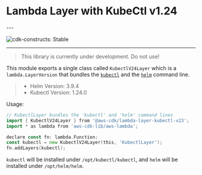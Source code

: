 # Lambda Layer with KubeCtl v1.24

<!--BEGIN STABILITY BANNER-->---


![cdk-constructs: Stable](https://img.shields.io/badge/cdk--constructs-stable-success.svg?style=for-the-badge)

---


> This library is currently under development. Do not use!

<!--END STABILITY BANNER-->

This module exports a single class called `KubectlV24Layer` which is a `lambda.LayerVersion` that
bundles the [`kubectl`](https://kubernetes.io/docs/reference/kubectl/kubectl/) and the
[`helm`](https://helm.sh/) command line.

> * Helm Version: 3.9.4
> * Kubectl Version: 1.24.0

Usage:

```go
// KubectlLayer bundles the 'kubectl' and 'helm' command lines
import { KubectlV24Layer } from '@aws-cdk/lambda-layer-kubectl-v23';
import * as lambda from 'aws-cdk-lib/aws-lambda';

declare const fn: lambda.Function;
const kubectl = new KubectlV24Layer(this, 'KubectlLayer');
fn.addLayers(kubectl);
```

`kubectl` will be installed under `/opt/kubectl/kubectl`, and `helm` will be installed under `/opt/helm/helm`.
